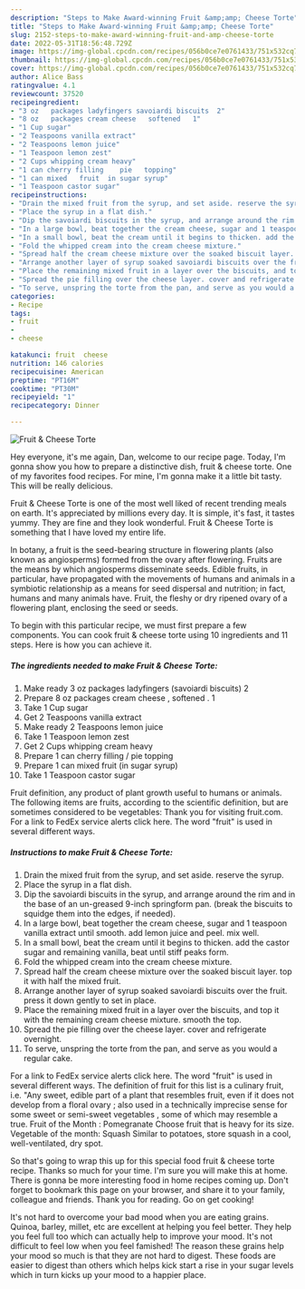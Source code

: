 ```yaml
---
description: "Steps to Make Award-winning Fruit &amp;amp; Cheese Torte"
title: "Steps to Make Award-winning Fruit &amp;amp; Cheese Torte"
slug: 2152-steps-to-make-award-winning-fruit-and-amp-cheese-torte
date: 2022-05-31T18:56:48.729Z
image: https://img-global.cpcdn.com/recipes/056b0ce7e0761433/751x532cq70/fruit-cheese-torte-recipe-main-photo.jpg
thumbnail: https://img-global.cpcdn.com/recipes/056b0ce7e0761433/751x532cq70/fruit-cheese-torte-recipe-main-photo.jpg
cover: https://img-global.cpcdn.com/recipes/056b0ce7e0761433/751x532cq70/fruit-cheese-torte-recipe-main-photo.jpg
author: Alice Bass
ratingvalue: 4.1
reviewcount: 37520
recipeingredient:
- "3 oz   packages ladyfingers savoiardi biscuits  2"
- "8 oz   packages cream cheese   softened   1"
- "1 Cup sugar"
- "2 Teaspoons vanilla extract"
- "2 Teaspoons lemon juice"
- "1 Teaspoon lemon zest"
- "2 Cups whipping cream heavy"
- "1 can cherry filling    pie   topping"
- "1 can mixed   fruit  in sugar syrup"
- "1 Teaspoon castor sugar"
recipeinstructions:
- "Drain the mixed fruit from the syrup, and set aside. reserve the syrup."
- "Place the syrup in a flat dish."
- "Dip the savoiardi biscuits in the syrup, and arrange around the rim and in the base of an un-greased 9-inch springform pan. (break the biscuits to squidge them into the edges, if needed)."
- "In a large bowl, beat together the cream cheese, sugar and 1 teaspoon vanilla extract until smooth. add lemon juice and peel. mix well."
- "In a small bowl, beat the cream until it begins to thicken. add the castor sugar and remaining vanilla, beat until stiff peaks form."
- "Fold the whipped cream into the cream cheese mixture."
- "Spread half the cream cheese mixture over the soaked biscuit layer. top it with half the mixed fruit."
- "Arrange another layer of syrup soaked savoiardi biscuits over the fruit. press it down gently to set in place."
- "Place the remaining mixed fruit in a layer over the biscuits, and top it with the remaining cream cheese mixture. smooth the top."
- "Spread the pie filling over the cheese layer. cover and refrigerate overnight."
- "To serve, unspring the torte from the pan, and serve as you would a regular cake."
categories:
- Recipe
tags:
- fruit
- 
- cheese

katakunci: fruit  cheese 
nutrition: 146 calories
recipecuisine: American
preptime: "PT16M"
cooktime: "PT30M"
recipeyield: "1"
recipecategory: Dinner

---
```



![Fruit &amp; Cheese Torte](https://img-global.cpcdn.com/recipes/056b0ce7e0761433/751x532cq70/fruit-cheese-torte-recipe-main-photo.jpg)

Hey everyone, it's me again, Dan, welcome to our recipe page. Today, I'm gonna show you how to prepare a distinctive dish, fruit &amp; cheese torte. One of my favorites food recipes. For mine, I'm gonna make it a little bit tasty. This will be really delicious.

Fruit &amp; Cheese Torte is one of the most well liked of recent trending meals on earth. It's appreciated by millions every day. It is simple, it's fast, it tastes yummy. They are fine and they look wonderful. Fruit &amp; Cheese Torte is something that I have loved my entire life.

In botany, a fruit is the seed-bearing structure in flowering plants (also known as angiosperms) formed from the ovary after flowering. Fruits are the means by which angiosperms disseminate seeds. Edible fruits, in particular, have propagated with the movements of humans and animals in a symbiotic relationship as a means for seed dispersal and nutrition; in fact, humans and many animals have. Fruit, the fleshy or dry ripened ovary of a flowering plant, enclosing the seed or seeds.


To begin with this particular recipe, we must first prepare a few components. You can cook fruit &amp; cheese torte using 10 ingredients and 11 steps. Here is how you can achieve it.

<!--inarticleads1-->

##### The ingredients needed to make Fruit &amp; Cheese Torte:

1. Make ready 3 oz   packages ladyfingers (savoiardi biscuits)  2
1. Prepare 8 oz   packages cream cheese ,  softened .  1
1. Take 1 Cup sugar
1. Get 2 Teaspoons vanilla extract
1. Make ready 2 Teaspoons lemon juice
1. Take 1 Teaspoon lemon zest
1. Get 2 Cups whipping cream heavy
1. Prepare 1 can cherry filling  /  pie   topping
1. Prepare 1 can mixed   fruit  (in sugar syrup)
1. Take 1 Teaspoon castor sugar


Fruit definition, any product of plant growth useful to humans or animals. The following items are fruits, according to the scientific definition, but are sometimes considered to be vegetables: Thank you for visiting fruit.com. For a link to FedEx service alerts click here. The word &#34;fruit&#34; is used in several different ways. 

<!--inarticleads2-->

##### Instructions to make Fruit &amp; Cheese Torte:

1. Drain the mixed fruit from the syrup, and set aside. reserve the syrup.
1. Place the syrup in a flat dish.
1. Dip the savoiardi biscuits in the syrup, and arrange around the rim and in the base of an un-greased 9-inch springform pan. (break the biscuits to squidge them into the edges, if needed).
1. In a large bowl, beat together the cream cheese, sugar and 1 teaspoon vanilla extract until smooth. add lemon juice and peel. mix well.
1. In a small bowl, beat the cream until it begins to thicken. add the castor sugar and remaining vanilla, beat until stiff peaks form.
1. Fold the whipped cream into the cream cheese mixture.
1. Spread half the cream cheese mixture over the soaked biscuit layer. top it with half the mixed fruit.
1. Arrange another layer of syrup soaked savoiardi biscuits over the fruit. press it down gently to set in place.
1. Place the remaining mixed fruit in a layer over the biscuits, and top it with the remaining cream cheese mixture. smooth the top.
1. Spread the pie filling over the cheese layer. cover and refrigerate overnight.
1. To serve, unspring the torte from the pan, and serve as you would a regular cake.


For a link to FedEx service alerts click here. The word &#34;fruit&#34; is used in several different ways. The definition of fruit for this list is a culinary fruit, i.e. &#34;Any sweet, edible part of a plant that resembles fruit, even if it does not develop from a floral ovary ; also used in a technically imprecise sense for some sweet or semi-sweet vegetables , some of which may resemble a true. Fruit of the Month : Pomegranate Choose fruit that is heavy for its size. Vegetable of the month: Squash Similar to potatoes, store squash in a cool, well-ventilated, dry spot. 

So that's going to wrap this up for this special food fruit &amp; cheese torte recipe. Thanks so much for your time. I'm sure you will make this at home. There is gonna be more interesting food in home recipes coming up. Don't forget to bookmark this page on your browser, and share it to your family, colleague and friends. Thank you for reading. Go on get cooking!

It's not hard to overcome your bad mood when you are eating grains. Quinoa, barley, millet, etc are excellent at helping you feel better. They help you feel full too which can actually help to improve your mood. It's not difficult to feel low when you feel famished! The reason these grains help your mood so much is that they are not hard to digest. These foods are easier to digest than others which helps kick start a rise in your sugar levels which in turn kicks up your mood to a happier place.
